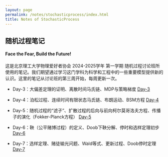 ```yaml
---
layout: page
permalink: /notes/stochasticprocess/index.html
title: Notes of StochasticProcess
---
```


## 随机过程笔记

#### Face the Fear, Build the Future!

这是北京理工大学物理爱好者协会 2024-2025学年 第一学期 随机过程讨论班所使用的笔记。我们期望通过学习这门学科为科学和工程中的一些重要模型提供新的认识。这里的笔记从讨论班的第三周开始，每周更新一次。

- Day-3：大偏差定理的证明、离散时间马氏链、MDP与策略梯度  [Day-3](https://zeroovector.github.io/notes/stochasticprocess_pdf/stochasticprocess_day3.pdf)

- Day-4：泊松过程、连续时间有限状态马氏链、布朗运动、BSM方程  [Day-4](https://zeroovector.github.io/notes/stochasticprocess_pdf/stochasticprocess_day4.pdf)

- Day-5：随机过程的“滤子”、扩散过程的后向与前向柯尔莫哥洛夫方程、传播子的演化（Fokker-Planck方程）  [Day-5](https://zeroovector.github.io/notes/stochasticprocess_pdf/stochasticprocess_day5.pdf)

- Day-6：鞅（公平赌博过程）的定义、Doob下鞅分解、停时和选样定理初步  [Day-6](https://zeroovector.github.io/notes/stochasticprocess_pdf/stochasticprocess_day6.pdf)

- Day-7：选样定理、赌徒输光问题、Wald等式、更新过程、Doob停时定理  [Day-7](https://zeroovector.github.io/notes/stochasticprocess_pdf/stochasticprocess_day7.pdf)